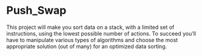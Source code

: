 # Push_Swap
 This project will make you sort data on a stack, with a limited set of instructions, using  the lowest possible number of actions. To succeed you’ll have to manipulate various  types of algorithms and choose the most appropriate solution (out of many) for an  optimized data sorting.

